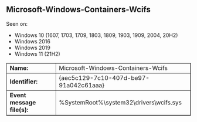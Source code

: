 ## Microsoft-Windows-Containers-Wcifs

Seen on:
* Windows 10 (1607, 1703, 1709, 1803, 1809, 1903, 1909, 2004, 20H2)
* Windows 2016
* Windows 2019
* Windows 11 (21H2)

<table border="1" class="docutils">
  <tbody>
    <tr>
      <td><b>Name:</b></td>
      <td>Microsoft-Windows-Containers-Wcifs</td>
    </tr>
    <tr>
      <td><b>Identifier:</b></td>
      <td>{aec5c129-7c10-407d-be97-91a042c61aaa}</td>
    </tr>
    <tr>
      <td><b>Event message file(s):</b></td>
      <td>%SystemRoot%\system32\drivers\wcifs.sys</td>
    </tr>
  </tbody>
</table>

&nbsp;

